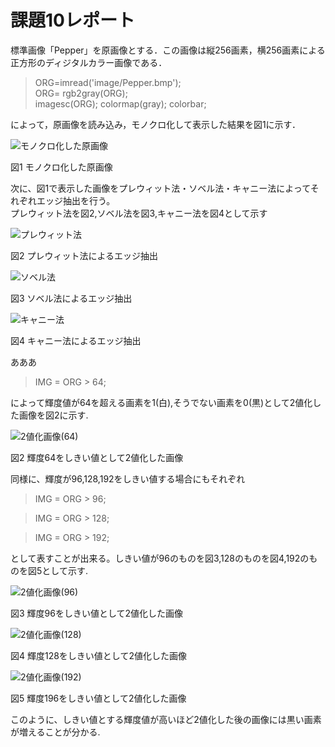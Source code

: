 # 課題10レポート

標準画像「Pepper」を原画像とする．この画像は縦256画素，横256画素による正方形のディジタルカラー画像である．

> ORG=imread('image/Pepper.bmp');  
> ORG= rgb2gray(ORG);  
> imagesc(ORG); colormap(gray); colorbar;

によって，原画像を読み込み，モノクロ化して表示した結果を図1に示す．

![モノクロ化した原画像](https://github.com/Shalter774/lecture_image_processing/blob/master/work10_res/0_mono.png)  

図1 モノクロ化した原画像

次に、図1で表示した画像をプレウィット法・ソベル法・キャニー法によってそれぞれエッジ抽出を行う。  
プレウィット法を図2,ソベル法を図3,キャニー法を図4として示す

![プレウィット法](https://github.com/Shalter774/lecture_image_processing/blob/master/work10_res/1_edge-prewitt.png)  

図2 プレウィット法によるエッジ抽出

![ソベル法](https://github.com/Shalter774/lecture_image_processing/blob/master/work10_res/2_edge-sobel.png)  

図3 ソベル法によるエッジ抽出

![キャニー法](https://github.com/Shalter774/lecture_image_processing/blob/master/work10_res/3_edge-canny.png)  

図4 キャニー法によるエッジ抽出


あああ

> IMG = ORG > 64;

によって輝度値が64を超える画素を1(白),そうでない画素を0(黒)として2値化した画像を図2に示す.

![2値化画像(64)](https://github.com/Shalter774/lecture_image_processing/blob/master/work03_res/1_64.png)

図2 輝度64をしきい値として2値化した画像

同様に、輝度が96,128,192をしきい値する場合にもそれぞれ

> IMG = ORG > 96;

> IMG = ORG > 128;

> IMG = ORG > 192;

として表すことが出来る。しきい値が96のものを図3,128のものを図4,192のものを図5として示す.

![2値化画像(96)](https://github.com/Shalter774/lecture_image_processing/blob/master/work03_res/2_96.png)

図3 輝度96をしきい値として2値化した画像

![2値化画像(128)](https://github.com/Shalter774/lecture_image_processing/blob/master/work03_res/3_128.png)

図4 輝度128をしきい値として2値化した画像

![2値化画像(192)](https://github.com/Shalter774/lecture_image_processing/blob/master/work03_res/4_192.png)

図5 輝度196をしきい値として2値化した画像

このように、しきい値とする輝度値が高いほど2値化した後の画像には黒い画素が増えることが分かる.

